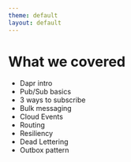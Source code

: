 ```yaml
---
theme: default
layout: default
---
```


# What we covered

- Dapr intro
- Pub/Sub basics
- 3 ways to subscribe
- Bulk messaging
- Cloud Events
- Routing
- Resiliency
- Dead Lettering
- Outbox pattern

